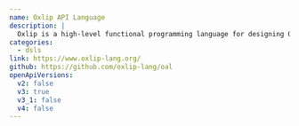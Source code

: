 ```yaml
---
name: Oxlip API Language
description: |
  Oxlip is a high-level functional programming language for designing OpenAPI definitions. It defines algebraic abstractions over REST concepts to alleviate the pain of managing OpenAPI in JSON or YAML by hand and at scale.
categories:
  - dsls
link: https://www.oxlip-lang.org/
github: https://github.com/oxlip-lang/oal
openApiVersions:
  v2: false
  v3: true
  v3_1: false
  v4: false
---
```

